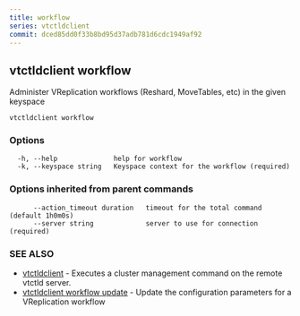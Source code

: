 ```yaml
---
title: workflow
series: vtctldclient
commit: dced85dd0f33b8bd95d37adb781d6cdc1949af92
---
```

## vtctldclient workflow

Administer VReplication workflows (Reshard, MoveTables, etc) in the given keyspace

```
vtctldclient workflow
```

### Options

```
  -h, --help              help for workflow
  -k, --keyspace string   Keyspace context for the workflow (required)
```

### Options inherited from parent commands

```
      --action_timeout duration   timeout for the total command (default 1h0m0s)
      --server string             server to use for connection (required)
```

### SEE ALSO

* [vtctldclient](../)	 - Executes a cluster management command on the remote vtctld server.
* [vtctldclient workflow update](./vtctldclient_workflow_update/)	 - Update the configuration parameters for a VReplication workflow

